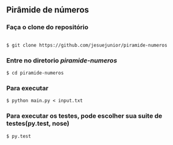## Pirâmide de números

### Faça o clone do repositório

```shell

$ git clone https://github.com/jesuejunior/piramide-numeros

```

### Entre no diretorio _piramide-numeros_

 ```shell
 $ cd piramide-numeros
 ```

### Para executar

```shell
$ python main.py < input.txt
```

### Para executar os testes, pode escolher sua suite de testes(py.test, nose)

```shell
$ py.test
```

